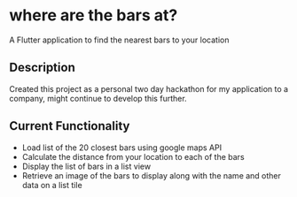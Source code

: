 # where are the bars at?

A Flutter application to find the nearest bars to your location

## Description

Created this project as a personal two day hackathon for my application to a company, might continue to develop this further.

## Current Functionality

- Load list of the 20 closest bars using google maps API
- Calculate the distance from your location to each of the bars
- Display the list of bars in a list view
- Retrieve an image of the bars to display along with the name and other data on a list tile
